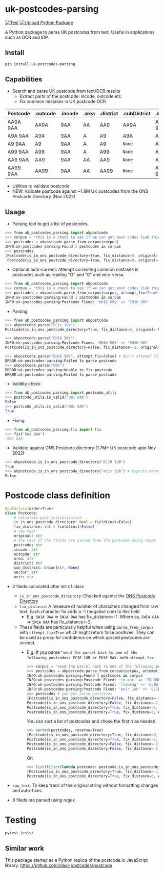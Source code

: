 # uk-postcodes-parsing

[![Test](https://github.com/anirudhgangwal/ukpostcodes/actions/workflows/test.yml/badge.svg)](https://github.com/anirudhgangwal/ukpostcodes/actions/workflows/test.yml)
[![Upload Python Package](https://github.com/anirudhgangwal/ukpostcodes/actions/workflows/python-publish.yml/badge.svg)](https://github.com/anirudhgangwal/ukpostcodes/actions/workflows/python-publish.yml)

A Python package to parse UK postcodes from text. Useful in applications such as OCR and IDP.

## Install

```bash
pip install uk-postcodes-parsing
```

## Capabilities

- Search and parse UK postcode from text/OCR results
  - Extract parts of the postcode: incode, outcode etc.
  - Fix common mistakes in UK postcode OCR


| Postcode | .outcode | .incode | .area | .district | .subDistrict | .sector | .unit |
|----------|----------|---------|-------|-----------|--------------|---------|-------|
| AA9A 9AA | AA9A     | 9AA     | AA    | AA9       | AA9A         | AA9A 9  | AA    |
| A9A 9AA  | A9A      | 9AA     | A     | A9        | A9A          | A9A 9   | AA    |
| A9 9AA   | A9       | 9AA     | A     | A9        | `None`       | A9 9    | AA    |
| A99 9AA  | A99      | 9AA     | A     | A99       | `None`       | A99 9   | AA    |
| AA9 9AA  | AA9      | 9AA     | AA    | AA9       | `None`       | AA9 9   | AA    |
| AA99 9AA | AA99     | 9AA     | AA    | AA99      | `None`       | AA99 9  | AA    |


- Utilities to validate postcode
- NEW: Validate postcode against ~1.8M UK postcodes from the ONS Postcode Directory (Nov 2022)


## Usage

- Parsing text to get a list of postcodes.

```python
>>> from uk_postcodes_parsing import ukpostcode
>>> corpus = "this is a check to see if we can get post codes liek thia ec1r 1ub , and that e3 4ss. But also eh16 50y and ei412"
>>> postcodes = ukpostcode.parse_from_corpus(corpus)
INFO:uk-postcodes-parsing:Found 2 postcodes in corpus
>>> postcodes
[Postcode(is_in_ons_postcode_directory=True, fix_distance=0, original='ec1r 1ub', postcode='EC1R 1UB', incode='1UB', outcode='EC1R', area='EC', district='EC1', sub_district='EC1R', sector='EC1R 1', unit='UB'),
 Postcode(is_in_ons_postcode_directory=True, fix_distance=0, original='e3 4ss', postcode='E3 4SS', incode='4SS', outcode='E3', area='E', district='E3', sub_district=None, sector='E3 4', unit='SS')]
```

- Optional auto-correct: Attempt correcting common mistakes in postcodes such as reading "O" and "0" and vice-versa.

```python
>>> from uk_postcodes_parsing import ukpostcode
>>> corpus = "this is a check to see if we can get post codes liek thia ec1r 1ub , and that e3 4ss. But also eh16 50y and ei412"
>>> postcodes = ukpostcode.parse_from_corpus(corpus, attempt_fix=True)
INFO:uk-postcodes-parsing:Found 3 postcodes in corpus
INFO:uk-postcodes-parsing:Postcode Fixed: 'eh16 50y' => 'EH16 5OY'
```

- Parsing

```python
>>> from uk_postcodes_parsing import ukpostcode
>>> ukpostcode.parse("EC1r 1ub")
Postcode(is_in_ons_postcode_directory=True, fix_distance=0, original='EC1r 1ub', postcode='EC1R 1UB', incode='1UB', outcode='EC1R', area='EC', district='EC1', sub_district='EC1R', sector='EC1R 1', unit='UB')
```

```python
>>> ukpostcode.parse("EH16 50Y")
INFO:uk-postcodes-parsing:Postcode Fixed: 'EH16 50Y' => 'EH16 5OY'
Postcode(is_in_ons_postcode_directory=False, fix_distance=-1, original='EH16 50Y', postcode='EH16 5OY', incode='5OY', outcode='EH16', area='EH', district='EH16', sub_district=None, sector='EH16 5', unit='OY')
```

```python
>>> ukpostcode.parse("EH16 50Y", attempt_fix=False) # Don't attempt fixes during parsing
ERROR:uk-postcodes-parsing:Failed to parse postcode
>>> ukpostcode.parse("0W1")
ERROR:uk-postcodes-parsing:Unable to fix postcode
ERROR:uk-postcodes-parsing:Failed to parse postcode
```

- Validity check

```python
>>> from uk_postcodes_parsing import postcode_utils
>>> postcode_utils.is_valid("0W1 0AA")
False
>>> postcode_utils.is_valid("OW1 0AA")
True
```

- Fixing

```python
>>> from uk_postcodes_parsing.fix import fix
>>> fix("0W1 OAA")
'OW1 0AA'
```

- Validate against ONS Postcode directory (1.7M+ UK postcode upto Nov 2022)

```python
>>> ukpostcode.is_in_ons_postcode_directory("EC1R 1UB")
True
>>> ukpostcode.is_in_ons_postcode_directory("ec1r 1ub") # Expects normalised format (caps + space)
False
```


# Postcode class definition

```python
@dataclass(order=True)
class Postcode:
    # Calculate post initialization
    is_in_ons_postcode_directory: bool = field(init=False)
    fix_distance: int = field(init=False)
    # raw text
    original: str
    # The rest of the fields are parsed from the postcode using regex
    postcode: str
    incode: str
    outcode: str
    area: str
    district: str
    sub_district: Union[str, None]
    sector: str
    unit: str

```

- 2 fileds calculated after init of class
  - `is_in_ons_postcode_directory`: Checked against the [ONS Postcode Directory](https://geoportal.statistics.gov.uk/datasets/489c152010a3425f80a71dc3663f73e1/about)
  - `fix_distance`: A measure of number of characters changed from raw text. Each character fix adds a -1 (negative one) to this field.
    - E.g. `SW1A OAA` => `SW1A 0AA` has fix_distance=-1. Where as, `SWIA OAA` => `SW1A 0AA` has fix_distance=-2.
  - These fields are particularly helpful when using `parse_from_corpus` with `attempt_fix=True` which might return false positives. They can be used as proxy for confidence on which parsed postcodes are correct.
    - E.g. If you parse `"send the parcel back to one of the following postcodes: EC1R 1UB or EH16 5AY.` with `attempt_fix`:

      ```python
      >>> corpus = "send the parcel back to one of the following postcodes: ECIR 1UB or EH16 5AY"
      >>> postcodes = ukpostcode.parse_from_corpus(corpus, attempt_fix=True)
      INFO:uk-postcodes-parsing:Found 4 postcodes in corpus
      INFO:uk-postcodes-parsing:Postcode Fixed: 'to one' => 'T0 0NE'
      INFO:uk-postcodes-parsing:Postcode Fixed: 'llowing' => 'LL0W 1NG'
      INFO:uk-postcodes-parsing:Postcode Fixed: 'ecir 1ub' => 'EC1R 1UB'
      >>> postcodes # you get false positives
      [Postcode(is_in_ons_postcode_directory=False, fix_distance=-2, original='to one', postcode='T0 0NE', incode='0NE', outcode='T0', area='T', district='T0', sub_district=None, sector='T0 0', unit='NE'),
      Postcode(is_in_ons_postcode_directory=False, fix_distance=-2, original='llowing', postcode='LL0W 1NG', incode='1NG', outcode='LL0W', area='LL', district='LL0', sub_district='LL0W', sector='LL0W 1', unit='NG'),
      Postcode(is_in_ons_postcode_directory=True, fix_distance=-1, original='ecir 1ub', postcode='EC1R 1UB', incode='1UB', outcode='EC1R', area='EC', district='EC1', sub_district='EC1R', sector='EC1R 1', unit='UB'),
      Postcode(is_in_ons_postcode_directory=True, fix_distance=0, original='eh16 5ay', postcode='EH16 5AY', incode='5AY', outcode='EH16', area='EH', district='EH16', sub_district=None, sector='EH16 5', unit='AY')]
      ```

      You can sort a list of postcodes and chose the first n as needed:
      ```python
      >>> sorted(postcodes, reverse=True)
      [Postcode(is_in_ons_postcode_directory=True, fix_distance=0, original='eh16 5ay', postcode='EH16 5AY', incode='5AY', outcode='EH16', area='EH', district='EH16', sub_district=None, sector='EH16 5', unit='AY'),
      Postcode(is_in_ons_postcode_directory=True, fix_distance=-1, original='ecir 1ub', postcode='EC1R 1UB', incode='1UB', outcode='EC1R', area='EC', district='EC1', sub_district='EC1R', sector='EC1R 1', unit='UB'),
      Postcode(is_in_ons_postcode_directory=False, fix_distance=-2, original='to one', postcode='T0 0NE', incode='0NE', outcode='T0', area='T', district='T0', sub_district=None, sector='T0 0', unit='NE'),
      Postcode(is_in_ons_postcode_directory=False, fix_distance=-2, original='llowing', postcode='LL0W 1NG', incode='1NG', outcode='LL0W', area='LL', district='LL0', sub_district='LL0W', sector='LL0W 1', unit='NG')]
      ```
      Or:
      ```python
      >>> list(filter(lambda postcode: postcode.is_in_ons_postcode_directory, postcodes))
      [Postcode(is_in_ons_postcode_directory=True, fix_distance=-1, original='ecir 1ub', postcode='EC1R 1UB', incode='1UB', outcode='EC1R', area='EC', district='EC1', sub_district='EC1R', sector='EC1R 1', unit='UB'),
      Postcode(is_in_ons_postcode_directory=True, fix_distance=0, original='eh16 5ay', postcode='EH16 5AY', incode='5AY', outcode='EH16', area='EH', district='EH16', sub_district=None, sector='EH16 5', unit='AY')]
      ```


- `raw_text`: To keep track of the original string without formatting changes and auto-fixes.
- 8 fileds are parsed using regex

# Testing

```bash
pytest tests/
```

## Similar work

This package started as a Python replica of the postcode.io JavaScript library: https://github.com/ideal-postcodes/postcode
